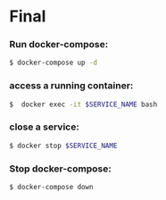 # Final

### Run docker-compose:

```sh
$ docker-compose up -d
```

### access a running container:

```sh
$  docker exec -it $SERVICE_NAME bash
```

### close a service:

```sh
$ docker stop $SERVICE_NAME
```

### Stop docker-compose:

```sh
$ docker-compose down
```
